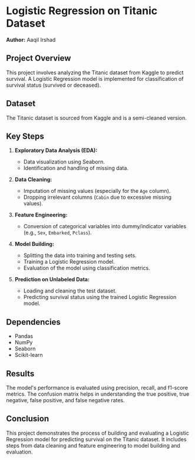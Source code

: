 # Logistic Regression on Titanic Dataset

**Author:** Aaqil Irshad

## Project Overview

This project involves analyzing the Titanic dataset from Kaggle to predict survival. A Logistic Regression model is implemented for classification of survival status (survived or deceased).

## Dataset

The Titanic dataset is sourced from Kaggle and is a semi-cleaned version.

## Key Steps

1. **Exploratory Data Analysis (EDA):**
    - Data visualization using Seaborn.
    - Identification and handling of missing data.
    
2. **Data Cleaning:**
    - Imputation of missing values (especially for the `Age` column).
    - Dropping irrelevant columns (`Cabin` due to excessive missing values).

3. **Feature Engineering:**
    - Conversion of categorical variables into dummy/indicator variables (e.g., `Sex`, `Embarked`, `Pclass`).

4. **Model Building:**
    - Splitting the data into training and testing sets.
    - Training a Logistic Regression model.
    - Evaluation of the model using classification metrics.

5. **Prediction on Unlabeled Data:**
    - Loading and cleaning the test dataset.
    - Predicting survival status using the trained Logistic Regression model.

## Dependencies

- Pandas
- NumPy
- Seaborn
- Scikit-learn

## Results

The model's performance is evaluated using precision, recall, and f1-score metrics. The confusion matrix helps in understanding the true positive, true negative, false positive, and false negative rates.

## Conclusion

This project demonstrates the process of building and evaluating a Logistic Regression model for predicting survival on the Titanic dataset. It includes steps from data cleaning and feature engineering to model building and evaluation.
